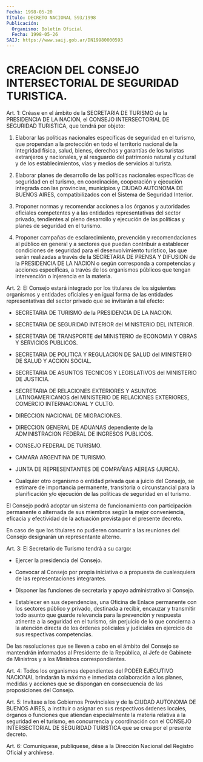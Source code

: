 ```yaml
---
Fecha: 1998-05-20
Título: DECRETO NACIONAL 593/1998
Publicación:
  Organismo: Boletín Oficial
  Fecha: 1998-05-26
SAIJ: https://www.saij.gob.ar/DN19980000593
---
```

# CREACION DEL CONSEJO INTERSECTORIAL DE SEGURIDAD TURISTICA.

<a id="1"></a>
Art. 1: Créase en el ámbito  de la SECRETARIA DE TURISMO de la PRESIDENCIA DE LA NACION, el CONSEJO  INTERSECTORIAL  DE  SEGURIDAD TURISTICA, que tendrá por objeto:

1. Elaborar las políticas nacionales específicas de seguridad en el turismo,  que  propendan  a  la  protección  en  todo el territorio nacional  de  la  integridad  física,  salud,  bienes,  derechos  y garantías de los turistas extranjeros y nacionales, y al  resguardo del patrimonio natural y cultural y de los establecimientos, vías y medios de servicios al turista.

2.  Elaborar  planes  de  desarrollo  de  las  políticas nacionales específicas de seguridad en el turismo, en coordinación, cooperación y ejecución integrada con las provincias,  municipios y CIUDAD AUTONOMA DE BUENOS AIRES, compatibilizados con el Sistema de Seguridad Interior.

3. Proponer normas y recomendar acciones a los órganos y autoridades oficiales competentes y a las entidades representativas del  sector privado, tendientes al pleno desarrollo y ejecución  de las políticas y planes de seguridad en el turismo.

4. Proponer campañas de esclarecimiento, prevención y recomendaciones  al  público  en  general  y  a sectores que puedan contribuir a establecer condiciones de seguridad para el desenvolvimiento turístico, las que serán realizadas a través de la SECRETARIA DE PRENSA Y DIFUSION de la PRESIDENCIA  DE  LA  NACION o según  corresponda  a competencias y acciones específicas, a través de los organismos públicos que  tengan intervención o injerencia en la materia.

<a id="2"></a>
Art.  2: El Consejo estará integrado  por  los  titulares  de  los siguientes organismos y entidades oficiales y en igual forma de las entidades representativas del sector privado que se invitarán a tal efecto:

- SECRETARIA  DE  TURISMO  de  la  PRESIDENCIA  DE  LA  NACION.

- SECRETARIA  DE  SEGURIDAD  INTERIOR  del  MINISTERIO DEL INTERIOR.

- SECRETARIA DE TRANSPORTE del MINISTERIO de  ECONOMIA  Y  OBRAS  Y SERVICIOS PUBLICOS.

- SECRETARIA  DE  POLITICA Y REGULACION DE SALUD del MINISTERIO DE SALUD Y ACCION SOCIAL.

- SECRETARIA DE ASUNTOS  TECNICOS  Y LEGISLATIVOS del MINISTERIO DE JUSTICIA.

- SECRETARIA DE RELACIONES EXTERIORES  Y  ASUNTOS  LATINOAMERICANOS del  MINISTERIO DE RELACIONES EXTERIORES, COMERCIO INTERNACIONAL  Y CULTO.

- DIRECCION NACIONAL DE MIGRACIONES.

- DIRECCION  GENERAL  DE  ADUANAS  dependiente  de la ADMINISTRACION FEDERAL DE INGRESOS PUBLICOS.

- CONSEJO FEDERAL DE TURISMO.

- CAMARA ARGENTINA DE TURISMO.

-  JUNTA  DE  REPRESENTANTES  DE  COMPAÑIAS    AEREAS   (JURCA).

-  Cualquier  otro  organismo o entidad privada que  a  juicio  del Consejo,  se estimare  de  importancia  permanente,  transitoria  o circunstancial para la planificación y/o ejecución de las políticas de seguridad en el turismo.

El  Consejo    podrá  adoptar  un  sistema  de  funcionamiento  con participación permanente o alternada de sus miembros según la mejor conveniencia, eficacia  y  efectividad de la actuación prevista por el presente decreto.

En caso de que los titulares  no pudieren concurrir a las reuniones del Consejo designarán un representante alterno.

<a id="3"></a>
Art.  3: El  Secretario  de  Turismo  tendrá  a  su  cargo:

- Ejercer la presidencia del Consejo.

- Convocar  al Consejo por propia  iniciativa  o  a  propuesta  de cualesquiera de las representaciones integrantes.

- Disponer las  funciones  de  secretaría y apoyo administrativo al Consejo.

- Establecer en sus dependencias,  una Oficina de Enlace permanente con los sectores público y privado, destinada a recibir, encauzar y transmitir todo asunto que guarde relevancia  para  la prevención y respuesta atinente a la seguridad en el turismo, sin  perjuicio  de lo  que concierna a la atención directa de los órdenes policiales y judiciales    en  ejercicio  de  sus  respectivas  competencias.

De las  resoluciones  que se lleven a cabo en el ámbito del Consejo se mantendrán informados  al Presidente de la República, al Jefe de Gabinete  de  Ministros  y  a  los  Ministros  correspondientes.

<a id="4"></a>
Art.  4: Todos los organismos  dependientes  del  PODER  EJECUTIVO NACIONAL brindarán la máxima e inmediata colaboración a los planes, medidas  y  acciones  que  se  dispongan  en  consecuencia  de  las proposiciones del Consejo.

<a id="5"></a>
Art.  5:  Invítase  a  los  Gobiernos Provinciales y de la CIUDAD AUTONOMA DE BUENOS AIRES, a instituir  o asignar en sus respectivos órdenes locales, órganos o funciones que atiendan  especialmente la materia  relativa  a la seguridad en el turismo, en concurrencia  y coordinación con el  CONSEJO  INTERSECTORIAL DE SEGURIDAD TURISTICA que se crea por el presente decreto.

<a id="6"></a>
Art. 6: Comuníquese,  publíquese, dése a la Dirección Nacional del Registro Oficial y archívese.